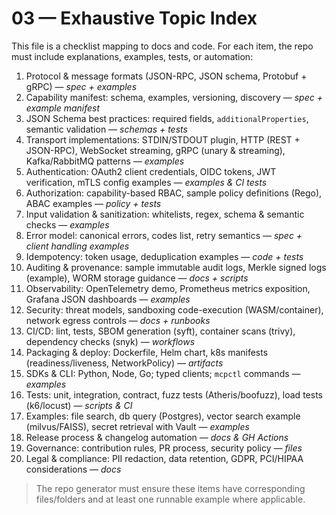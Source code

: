 # 03 — Exhaustive Topic Index

This file is a checklist mapping to docs and code. For each item, the repo must include explanations, examples, tests, or automation:

1. Protocol & message formats (JSON-RPC, JSON schema, Protobuf + gRPC) — *spec + examples*
2. Capability manifest: schema, examples, versioning, discovery — *spec + example manifest*
3. JSON Schema best practices: required fields, `additionalProperties`, semantic validation — *schemas + tests*
4. Transport implementations: STDIN/STDOUT plugin, HTTP (REST + JSON-RPC), WebSocket streaming, gRPC (unary & streaming), Kafka/RabbitMQ patterns — *examples*
5. Authentication: OAuth2 client credentials, OIDC tokens, JWT verification, mTLS config examples — *examples & CI tests*
6. Authorization: capability-based RBAC, sample policy definitions (Rego), ABAC examples — *policy + tests*
7. Input validation & sanitization: whitelists, regex, schema & semantic checks — *examples*
8. Error model: canonical errors, codes list, retry semantics — *spec + client handling examples*
9. Idempotency: token usage, deduplication examples — *code + tests*
10. Auditing & provenance: sample immutable audit logs, Merkle signed logs (example), WORM storage guidance — *docs + scripts*
11. Observability: OpenTelemetry demo, Prometheus metrics exposition, Grafana JSON dashboards — *examples*
12. Security: threat models, sandboxing code-execution (WASM/container), network egress controls — *docs + runbooks*
13. CI/CD: lint, tests, SBOM generation (syft), container scans (trivy), dependency checks (snyk) — *workflows*
14. Packaging & deploy: Dockerfile, Helm chart, k8s manifests (readiness/liveness, NetworkPolicy) — *artifacts*
15. SDKs & CLI: Python, Node, Go; typed clients; `mcpctl` commands — *examples*
16. Tests: unit, integration, contract, fuzz tests (Atheris/boofuzz), load tests (k6/locust) — *scripts & CI*
17. Examples: file search, db query (Postgres), vector search example (milvus/FAISS), secret retrieval with Vault — *examples*
18. Release process & changelog automation — *docs & GH Actions*
19. Governance: contribution rules, PR process, security policy — *files*
20. Legal & compliance: PII redaction, data retention, GDPR, PCI/HIPAA considerations — *docs*

> The repo generator must ensure these items have corresponding files/folders and at least one runnable example where applicable.
